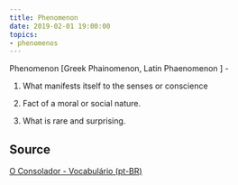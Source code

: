 ```yaml
---
title: Phenomenon
date: 2019-02-01 19:00:00
topics:
- phenomenos
---
```


Phenomenon [Greek Phainomenon, Latin Phaenomenon ] - 

1. What manifests itself to the senses or conscience 

2. Fact of a moral or social nature. 

3. What is rare and surprising.

## Source
[O Consolador - Vocabulário (pt-BR)](http://www.oconsolador.com.br/linkfixo/vocabulario/principal.html)


